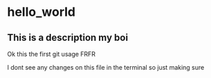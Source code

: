 # hello_world

## This is a description my boi

Ok this the first git usage  FRFR

I dont see any changes on this file in the terminal so just making sure 

